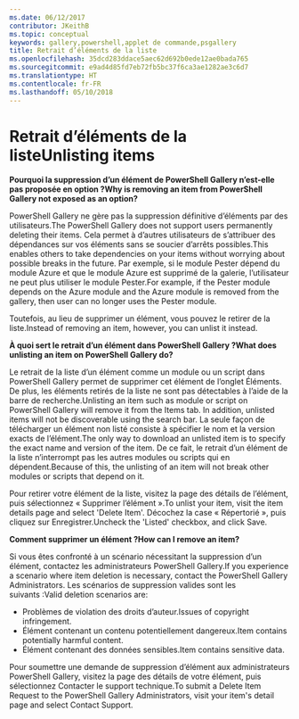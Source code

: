 ```yaml
---
ms.date: 06/12/2017
contributor: JKeithB
ms.topic: conceptual
keywords: gallery,powershell,applet de commande,psgallery
title: Retrait d’éléments de la liste
ms.openlocfilehash: 35dcd283ddace5aec62d692b0ede12ae0bada765
ms.sourcegitcommit: e9ad4d85fd7eb72fb5bc37f6ca3ae1282ae3c6d7
ms.translationtype: HT
ms.contentlocale: fr-FR
ms.lasthandoff: 05/10/2018
---
```

# <a name="unlisting-items"></a><span data-ttu-id="1e3cc-103">Retrait d’éléments de la liste</span><span class="sxs-lookup"><span data-stu-id="1e3cc-103">Unlisting items</span></span>

<span data-ttu-id="1e3cc-104">**Pourquoi la suppression d’un élément de PowerShell Gallery n’est-elle pas proposée en option ?**</span><span class="sxs-lookup"><span data-stu-id="1e3cc-104">**Why is removing an item from PowerShell Gallery not exposed as an option?**</span></span>

<span data-ttu-id="1e3cc-105">PowerShell Gallery ne gère pas la suppression définitive d’éléments par des utilisateurs.</span><span class="sxs-lookup"><span data-stu-id="1e3cc-105">The PowerShell Gallery does not support users permanently deleting their items.</span></span>
<span data-ttu-id="1e3cc-106">Cela permet à d’autres utilisateurs de s’attribuer des dépendances sur vos éléments sans se soucier d’arrêts possibles.</span><span class="sxs-lookup"><span data-stu-id="1e3cc-106">This enables others to take dependencies on your items without worrying about possible breaks in the future.</span></span>
<span data-ttu-id="1e3cc-107">Par exemple, si le module Pester dépend du module Azure et que le module Azure est supprimé de la galerie, l’utilisateur ne peut plus utiliser le module Pester.</span><span class="sxs-lookup"><span data-stu-id="1e3cc-107">For example, if the Pester module depends on the Azure module and the Azure module is removed from the gallery, then user can no longer uses the Pester module.</span></span>

<span data-ttu-id="1e3cc-108">Toutefois, au lieu de supprimer un élément, vous pouvez le retirer de la liste.</span><span class="sxs-lookup"><span data-stu-id="1e3cc-108">Instead of removing an item, however, you can unlist it instead.</span></span>

<span data-ttu-id="1e3cc-109">**À quoi sert le retrait d’un élément dans PowerShell Gallery ?**</span><span class="sxs-lookup"><span data-stu-id="1e3cc-109">**What does unlisting an item on PowerShell Gallery do?**</span></span>

<span data-ttu-id="1e3cc-110">Le retrait de la liste d’un élément comme un module ou un script dans PowerShell Gallery permet de supprimer cet élément de l’onglet Éléments. De plus, les éléments retirés de la liste ne sont pas détectables à l’aide de la barre de recherche.</span><span class="sxs-lookup"><span data-stu-id="1e3cc-110">Unlisting an item such as module or script on PowerShell Gallery will remove it from the Items tab. In addition, unlisted items will not be discoverable using the search bar.</span></span>
<span data-ttu-id="1e3cc-111">La seule façon de télécharger un élément non listé consiste à spécifier le nom et la version exacts de l’élément.</span><span class="sxs-lookup"><span data-stu-id="1e3cc-111">The only way to download an unlisted item is to specify the exact name and version of the item.</span></span>
<span data-ttu-id="1e3cc-112">De ce fait, le retrait d’un élément de la liste n’interrompt pas les autres modules ou scripts qui en dépendent.</span><span class="sxs-lookup"><span data-stu-id="1e3cc-112">Because of this, the unlisting of an item will not break other modules or scripts that depend on it.</span></span>

<span data-ttu-id="1e3cc-113">Pour retirer votre élément de la liste, visitez la page des détails de l’élément, puis sélectionnez « Supprimer l’élément ».</span><span class="sxs-lookup"><span data-stu-id="1e3cc-113">To unlist your item, visit the item details page and select 'Delete Item'.</span></span> <span data-ttu-id="1e3cc-114">Décochez la case « Répertorié », puis cliquez sur Enregistrer.</span><span class="sxs-lookup"><span data-stu-id="1e3cc-114">Uncheck the 'Listed' checkbox, and click Save.</span></span>

<span data-ttu-id="1e3cc-115">**Comment supprimer un élément ?**</span><span class="sxs-lookup"><span data-stu-id="1e3cc-115">**How can I remove an item?**</span></span>

<span data-ttu-id="1e3cc-116">Si vous êtes confronté à un scénario nécessitant la suppression d’un élément, contactez les administrateurs PowerShell Gallery.</span><span class="sxs-lookup"><span data-stu-id="1e3cc-116">If you experience a scenario where item deletion is necessary, contact the PowerShell Gallery Administrators.</span></span>
<span data-ttu-id="1e3cc-117">Les scénarios de suppression valides sont les suivants :</span><span class="sxs-lookup"><span data-stu-id="1e3cc-117">Valid deletion scenarios are:</span></span>
- <span data-ttu-id="1e3cc-118">Problèmes de violation des droits d’auteur.</span><span class="sxs-lookup"><span data-stu-id="1e3cc-118">Issues of copyright infringement.</span></span>
- <span data-ttu-id="1e3cc-119">Élément contenant un contenu potentiellement dangereux.</span><span class="sxs-lookup"><span data-stu-id="1e3cc-119">Item contains potentially harmful content.</span></span>
- <span data-ttu-id="1e3cc-120">Élément contenant des données sensibles.</span><span class="sxs-lookup"><span data-stu-id="1e3cc-120">Item contains sensitive data.</span></span>

<span data-ttu-id="1e3cc-121">Pour soumettre une demande de suppression d’élément aux administrateurs PowerShell Gallery, visitez la page des détails de votre élément, puis sélectionnez Contacter le support technique.</span><span class="sxs-lookup"><span data-stu-id="1e3cc-121">To submit a Delete Item Request to the PowerShell Gallery Administrators, visit your item's detail page and select Contact Support.</span></span>